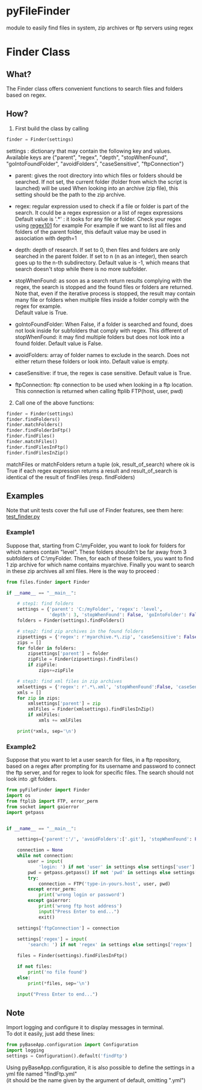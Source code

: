 # pyFileFinder
module to easily find files in system, zip archives or ftp servers using regex

# Finder Class

## What?
The Finder class offers convenient functions to search files and folders based on regex.

## How?

1. First build the class by calling
```python
finder = Finder(settings)
```

settings : dictionary that may contain the following key and values.  
Available keys are {"parent", "regex", "depth", "stopWhenFound", "goIntoFoundFolder", "avoidFolders", "caseSensitive", "ftpConnection"}

- parent: gives the root directory into which files or folders should be searched. 
If not set, the current folder (folder from which the script is launched) will be used
When looking into an archive (zip file), this setting should be the path to the zip archive.

- regex: regular expression used to check if a file or folder is part of the search.
It could be a regex expression or a list of regex expressions 
Default value is '.*' : it looks for any file or folder. 
Check your regex using [regex101](https://regex101.com/) for example
For example if we want to list all files and folders of the parent folder, this default value may be used in association with depth=1

- depth: depth of research. If set to 0, then files and folders are only searched in the parent folder. 
If set to n (n as an integer), then search goes up to the n-th subdirectory. 
Default value is -1, which means that search doesn't stop while there is no more subfolder.

- stopWhenFound: as soon as a search return results complying with the regex, the search is stopped and the found files or folders are returned. 
Note that, even if the iterative process is stopped, the result may contain many file or folders when multiple files inside a folder comply with the regex for example.  
Default value is True.

- goIntoFoundFolder: When False, if a folder is searched and found, does not look inside for subfolders that comply with regex. 
This different of stopWhenFound: it may find multiple folders but does not look into a found folder. Default value is False.

- avoidFolders: array of folder names to exclude in the search. Does not either return these folders or look into. 
Default value is empty.

- caseSensitive: if true, the regex is case sensitive. Default value is True.

- ftpConnection: ftp connection to be used when looking in a ftp location. 
This connection is returned when calling ftplib FTP(host, user, pwd)

2. Call one of the above functions:
```python
finder = Finder(settings)
finder.findFolders()
finder.matchFolders()
finder.findFolderInFtp()
finder.findFiles()
finder.matchFiles()
finder.findFilesInFtp()
finder.findFilesInZip()
```

matchFiles or matchFolders return a tuple (ok, result_of_search) where ok is True if each regex expression returns a result and result_of_search 
is identical of the result of findFiles (resp. findFolders)

## Examples

Note that unit tests cover the full use of Finder features, see them here: [test_finder.py](https://github.com/20centcroak/pyFileFinder/blob/main/tests/unit/test_finder.py)

### Example1
Suppose that, starting from C:\myFolder, you want to look for folders for which names contain "level". These folders shouldn't be far away from 3 subfolders of C:\myFolder. Then, for each of these folders, you want to find 1 zip archive for which name contains myarchive. Finally you want to search in these zip archives all xml files. Here is the way to proceed :
```python
from files.finder import Finder

if __name__ == "__main__":

    # step1: find folders
    settings = {'parent': 'C:/myFolder', 'regex': 'level',
                'depth': 3, 'stopWhenFound': False, 'goIntoFolder': False}
    folders = Finder(settings).findFolders()

    # step2: find zip archives in the found folders
    zipsettings = {'regex': r'myarchive.*\.zip', 'caseSensitive': False}
    zips = []
    for folder in folders:
        zipsettings['parent'] = folder
        zipFile = Finder(zipsettings).findFiles()
        if zipFile:
            zips+=zipFile

    # step3: find xml files in zip archives
    xmlsettings = {'regex': r'.*\.xml', 'stopWhenFound':False, 'caseSensitive': False}
    xmls = []
    for zip in zips:
        xmlsettings['parent'] = zip
        xmlFiles = Finder(xmlsettings).findFilesInZip()
        if xmlFiles:
            xmls += xmlFiles

    print(*xmls, sep='\n')
```
                

### Example2
Suppose that you want to let a user search for files, in a ftp repository, based on a regex after prompting for its username and password to connect the ftp server, and for regex to look for specific files. The search should not look into .git folders.  

```python
from pyFileFinder import Finder
import os
from ftplib import FTP, error_perm
from socket import gaierror
import getpass


if __name__ == "__main__":

    settings={'parent':'/', 'avoidFolders':['.git'], 'stopWhenFound': False}

    connection = None
    while not connection:
        user = input(
            'login: ') if not 'user' in settings else settings['user'] if not 'user' in settings else settings['user']
        pwd = getpass.getpass() if not 'pwd' in settings else settings['pwd'] if not 'pwd' in settings else settings['pwd']
        try:
            connection = FTP('type-in-yours.host', user, pwd)
        except error_perm:
            print('wrong login or password')
        except gaierror:
            print('wrong ftp host address')
            input("Press Enter to end...")
            exit()

    settings['ftpConnection'] = connection
    
    settings['regex'] = input(
        'search: ') if not 'regex' in settings else settings['regex']

    files = Finder(settings).findFilesInFtp()

    if not files:
        print('no file found')
    else:
        print(*files, sep='\n')

    input("Press Enter to end...")

```

## Note
Import logging and configure it to display messages in terminal.  
To dot it easily, just add these lines:
```python
from pyBaseApp.configuration import Configuration
import logging
settings = Configuration().default('findFtp')
```

Using pyBaseApp.configuration, it is also possible to define the settings in a yml file named "findFtp.yml"  
(it should be the name given by the argument of default, omitting ".yml")
